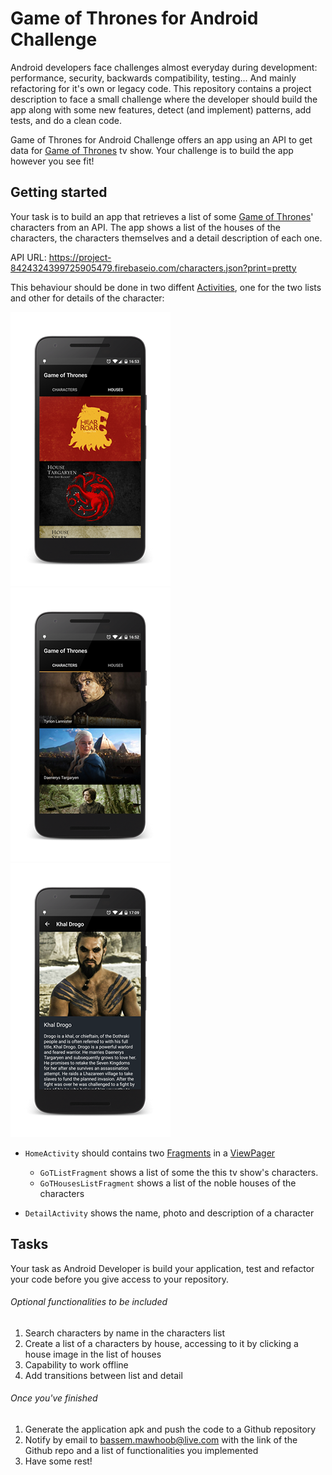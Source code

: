 # Game of Thrones for Android Challenge

Android developers face challenges almost everyday during development: performance, security, backwards compatibility, testing... And mainly refactoring for it's own or legacy code.
This repository contains a project description to face a small challenge where the developer should build the app along with some new features, detect (and implement) patterns, add tests, and do a clean code.

Game of Thrones for Android Challenge offers an app using an API to get data for [Game of Thrones][gameofthroneslink] tv show. Your challenge is to build the app however you see fit!

## Getting started

Your task is to build an app that retrieves a list of some [Game of Thrones][gameofthroneslink]' characters from an API. The app shows a list of the houses of the characters, the characters themselves and a detail description of each one.

API URL: https://project-8424324399725905479.firebaseio.com/characters.json?print=pretty

This behaviour should be done in two diffent [Activities][activitylink], one for the two lists and other for details of the character:

![ScreenshotListCharacters][screenshotlistcharacters]![ScreenshotListHouses][screenshotlisthouses]![ScreenshotDetail][screenshotdetail]

-   `HomeActivity` should contains two [Fragments][fragmentlink] in a [ViewPager][viewpagerlink]

    -   `GoTListFragment` shows a list of some the this tv show's characters.
    -   `GoTHousesListFragment` shows a list of the noble houses of the characters

-   `DetailActivity` shows the name, photo and description of a character

## Tasks

Your task as Android Developer is build your application, test and refactor your code before you give access to your repository.

###### Optional functionalities to be included

1. Search characters by name in the characters list
2. Create a list of a characters by house, accessing to it by clicking a house image in the list of houses
3. Capability to work offline
4. Add transitions between list and detail

###### Once you've finished

1. Generate the application apk and push the code to a Github repository
2. Notify by email to bassem.mawhoob@live.com with the link of the Github repo and a list of functionalities you implemented
3. Have some rest!

[screenshotlistcharacters]: ./art/ScreenshotListCharacters.png
[screenshotlisthouses]: ./art/ScreenshotListHouses.png
[screenshotdetail]: ./art/ScreenshotDetail.png
[activitylink]: http://developer.android.com/intl/es/guide/components/activities.html
[fragmentlink]: http://developer.android.com/intl/es/guide/components/fragments.html
[gameofthroneslink]: http://www.imdb.com/title/tt0944947/
[viewpagerlink]: http://developer.android.com/intl/es/training/animation/screen-slide.html

